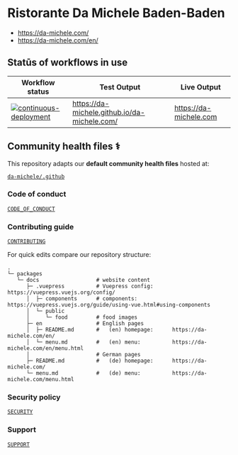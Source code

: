 # Ristorante Da Michele Baden-Baden

* <https://da-michele.com/>
* <https://da-michele.com/en/>

## Statūs of workflows in use

| Workflow status | Test Output | Live Output |
| --------------- | ----------- | ----------- |
| [![continuous-deployment](https://github.com/da-michele/da-michele.com/workflows/continuous-deployment/badge.svg)](https://github.com/da-michele/da-michele.com/actions?query=workflow%3Acontinuous-deployment) | <https://da-michele.github.io/da-michele.com/> | <https://da-michele.com> |

<!--
| [![continuous-integration](https://github.com/da-michele/da-michele.com/workflows/continuous-integration/badge.svg?event=push) on `push`](https://github.com/da-michele/da-michele.com/actions?query=workflow%3Acontinuous-integration) | Test for dead links in `Markdown` documents |
-->

## Community health files ⚕️

This repository adapts our **default community health files** hosted at:

[`da-michele/.github`](https://github.com/da-michele/.github)

### Code of conduct

[`CODE_OF_CONDUCT`](https://github.com/da-michele/.github/blob/master/CODE_OF_CONDUCT.md)

### Contributing guide

[`CONTRIBUTING`](https://github.com/da-michele/.github/blob/master/CONTRIBUTING.md)

For quick edits compare our repository structure:

```text
.
└─ packages
   └─ docs                  # website content
      ├─ .vuepress          # Vuepress config:      https://vuepress.vuejs.org/config/
      │  ├─ components      # components:           https://vuepress.vuejs.org/guide/using-vue.html#using-components
      │  └─ public
      │     └─ food         # food images
      ├─ en                 # English pages
      │  ├─ README.md       #   (en) homepage:      https://da-michele.com/en/
      │  └─ menu.md         #   (en) menu:          https://da-michele.com/en/menu.html
      │                     # German pages
      ├─ README.md          #   (de) homepage:      https://da-michele.com/
      └─ menu.md            #   (de) menu:          https://da-michele.com/menu.html
```

### Security policy

[`SECURITY`](https://github.com/da-michele/.github/blob/master/SECURITY.md)

### Support

[`SUPPORT`](https://github.com/da-michele/.github/blob/master/SUPPORT.md)
